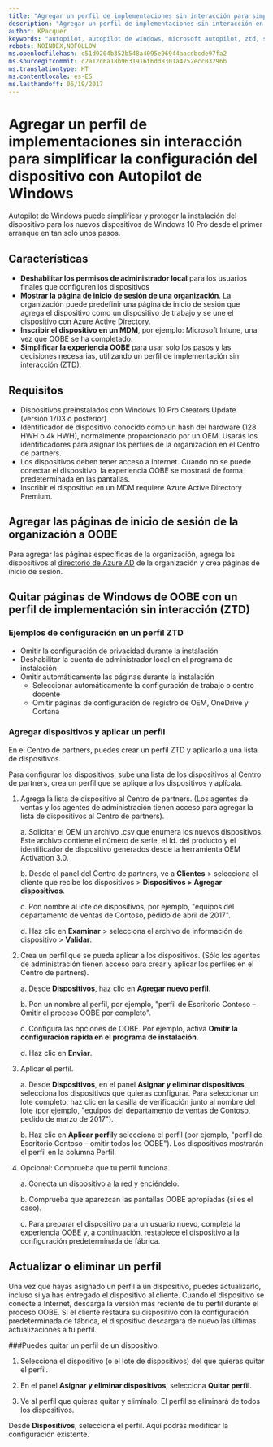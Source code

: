 ```yaml
---
title: "Agregar un perfil de implementaciones sin interacción para simplificar la configuración del dispositivo con Autopilot de Windows | Centro de partners"
description: "Agregar un perfil de implementaciones sin interacción en el Centro de partners para simplificar la configuración del dispositivo con Autopilot de Windows"
author: KPacquer
keywords: "autopilot, autopilot de windows, microsoft autopilot, ztd, sin interacción, oobe, pantallas de inicio de sesión"
robots: NOINDEX,NOFOLLOW
ms.openlocfilehash: c51d9204b352b548a4095e96944aacdbcde97fa2
ms.sourcegitcommit: c2a12d6a18b9631916f6dd8301a4752ecc03296b
ms.translationtype: HT
ms.contentlocale: es-ES
ms.lasthandoff: 06/19/2017
---
```

# <a name="add-a-zero-touch-deployment-profile-to-simplify-device-setup-with-windows-autopilot"></a>Agregar un perfil de implementaciones sin interacción para simplificar la configuración del dispositivo con Autopilot de Windows

Autopilot de Windows puede simplificar y proteger la instalación del dispositivo para los nuevos dispositivos de Windows 10 Pro desde el primer arranque en tan solo unos pasos. 

## <a name="features"></a>Características

*  **Deshabilitar los permisos de administrador local** para los usuarios finales que configuren los dispositivos
*  **Mostrar la página de inicio de sesión de una organización**. La organización puede predefinir una página de inicio de sesión que agrega el dispositivo como un dispositivo de trabajo y se une el dispositivo con Azure Active Directory.
*  **Inscribir el dispositivo en un MDM**, por ejemplo: Microsoft Intune, una vez que OOBE se ha completado.
*  **Simplificar la experiencia OOBE** para usar solo los pasos y las decisiones necesarias, utilizando un perfil de implementación sin interacción (ZTD). 

## <a name="requirements"></a>Requisitos

*  Dispositivos preinstalados con Windows 10 Pro Creators Update (versión 1703 o posterior)
*  Identificador de dispositivo conocido como un hash del hardware (128 HWH o 4k HWH), normalmente proporcionado por un OEM. Usarás los identificadores para asignar los perfiles de la organización en el Centro de partners.
*  Los dispositivos deben tener acceso a Internet. Cuando no se puede conectar el dispositivo, la experiencia OOBE se mostrará de forma predeterminada en las pantallas.
*  Inscribir el dispositivo en un MDM requiere Azure Active Directory Premium.

## <a name="add-organization-login-pages-to-oobe"></a>Agregar las páginas de inicio de sesión de la organización a OOBE

Para agregar las páginas específicas de la organización, agrega los dispositivos al [directorio de Azure AD](https://go.microsoft.com/fwlink/?linkid=848958) de la organización y crea páginas de inicio de sesión.


## <a name="remove--windows-pages-from-oobe-with-a-zero-touch-deployment-ztd-profile"></a>Quitar páginas de Windows de OOBE con un perfil de implementación sin interacción (ZTD)

### <a name="examples-of-settings-in-a-ztd-profile"></a>Ejemplos de configuración en un perfil ZTD
*  Omitir la configuración de privacidad durante la instalación
*  Deshabilitar la cuenta de administrador local en el programa de instalación
*  Omitir automáticamente las páginas durante la instalación
   *  Seleccionar automáticamente la configuración de trabajo o centro docente
   *  Omitir páginas de configuración de registro de OEM, OneDrive y Cortana

### <a name="add-devices-and-apply-a-profile"></a>Agregar dispositivos y aplicar un perfil

En el Centro de partners, puedes crear un perfil ZTD y aplicarlo a una lista de dispositivos.

Para configurar los dispositivos, sube una lista de los dispositivos al Centro de partners, crea un perfil que se aplique a los dispositivos y aplícala.

1.  Agrega la lista de dispositivo al Centro de partners. (Los agentes de ventas y los agentes de administración tienen acceso para agregar la lista de dispositivos al Centro de partners).

    a.  Solicitar el OEM un archivo .csv que enumera los nuevos dispositivos. Este archivo contiene el número de serie, el Id. del producto y el identificador de dispositivo generados desde la herramienta OEM Activation 3.0. 

    b.  Desde el panel del Centro de partners, ve a **Clientes** > selecciona el cliente que recibe los dispositivos > **Dispositivos > Agregar dispositivos**.

    c.  Pon nombre al lote de dispositivos, por ejemplo, "equipos del departamento de ventas de Contoso, pedido de abril de 2017". 

    d.  Haz clic en **Examinar** > selecciona el archivo de información de dispositivo > **Validar**.

2.  Crea un perfil que se pueda aplicar a los dispositivos. (Sólo los agentes de administración tienen acceso para crear y aplicar los perfiles en el Centro de partners).

    a.  Desde **Dispositivos**, haz clic en **Agregar nuevo perfil**.

    b.  Pon un nombre al perfil, por ejemplo, "perfil de Escritorio Contoso – Omitir el proceso OOBE por completo".

    c.  Configura las opciones de OOBE. Por ejemplo, activa **Omitir la configuración rápida en el programa de instalación**.

    d.  Haz clic en **Enviar**.

3.  Aplicar el perfil.

    a.  Desde **Dispositivos**, en el panel **Asignar y eliminar dispositivos**, selecciona los dispositivos que quieras configurar. Para seleccionar un lote completo, haz clic en la casilla de verificación junto al nombre del lote (por ejemplo, "equipos del departamento de ventas de Contoso, pedido de marzo de 2017").

    b.  Haz clic en **Aplicar perfil**y selecciona el perfil (por ejemplo, "perfil de Escritorio Contoso – omitir todos los OOBE"). Los dispositivos mostrarán el perfil en la columna Perfil.

4.  Opcional: Comprueba que tu perfil funciona.

    a.  Conecta un dispositivo a la red y enciéndelo.

    b.  Comprueba que aparezcan las pantallas OOBE apropiadas (si es el caso).

    c.  Para preparar el dispositivo para un usuario nuevo, completa la experiencia OOBE y, a continuación, restablece el dispositivo a la configuración predeterminada de fábrica.


## <a name="to-update-or-delete-a-profile"></a>Actualizar o eliminar un perfil 

Una vez que hayas asignado un perfil a un dispositivo, puedes actualizarlo, incluso si ya has entregado el dispositivo al cliente. Cuando el dispositivo se conecte a Internet, descarga la versión más reciente de tu perfil durante el proceso OOBE. Si el cliente restaura su dispositivo con la configuración predeterminada de fábrica, el dispositivo descargará de nuevo las últimas actualizaciones a tu perfil. 

###<a name="you-can-remove-a-profile-from-a-device"></a>Puedes quitar un perfil de un dispositivo.
1. Selecciona el dispositivo (o el lote de dispositivos) del que quieras quitar el perfil. 

2. En el panel **Asignar y eliminar dispositivos**, selecciona **Quitar perfil**.

3. Ve al perfil que quieras quitar y elimínalo. El perfil se eliminará de todos los dispositivos.


Desde **Dispositivos**, selecciona el perfil. Aquí podrás modificar la configuración existente.

